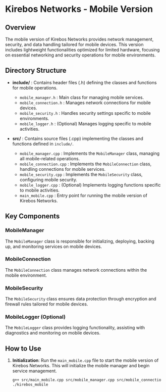 # Kirebos Networks - Mobile Version

## Overview
The mobile version of Kirebos Networks provides network management, security, and data handling tailored for mobile devices. This version includes lightweight functionalities optimized for limited hardware, focusing on essential networking and security operations for mobile environments.

## Directory Structure

- **include/** : Contains header files (.h) defining the classes and functions for mobile operations.
  - `mobile_manager.h` : Main class for managing mobile services.
  - `mobile_connection.h` : Manages network connections for mobile devices.
  - `mobile_security.h` : Handles security settings specific to mobile environments.
  - `mobile_logger.h` : (Optional) Manages logging specific to mobile activities.

- **src/** : Contains source files (.cpp) implementing the classes and functions defined in `include/`.
  - `mobile_manager.cpp` : Implements the `MobileManager` class, managing all mobile-related operations.
  - `mobile_connection.cpp` : Implements the `MobileConnection` class, handling connections for mobile services.
  - `mobile_security.cpp` : Implements the `MobileSecurity` class, configuring mobile security.
  - `mobile_logger.cpp` : (Optional) Implements logging functions specific to mobile activities.
  - `main_mobile.cpp` : Entry point for running the mobile version of Kirebos Networks.

## Key Components

### MobileManager
The `MobileManager` class is responsible for initializing, deploying, backing up, and monitoring services on mobile devices.

### MobileConnection
The `MobileConnection` class manages network connections within the mobile environment.

### MobileSecurity
The `MobileSecurity` class ensures data protection through encryption and firewall rules tailored for mobile devices.

### MobileLogger (Optional)
The `MobileLogger` class provides logging functionality, assisting with diagnostics and monitoring on mobile devices.

## How to Use

1. **Initialization**:
   Run the `main_mobile.cpp` file to start the mobile version of Kirebos Networks. This will initialize the mobile manager and begin service management.

   ```bash
   g++ src/main_mobile.cpp src/mobile_manager.cpp src/mobile_connection.cpp src/mobile_security.cpp -o kirebos_mobile
   ./kirebos_mobile
